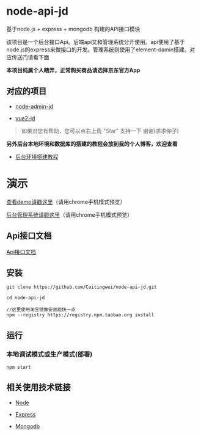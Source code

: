 # node-api-jd

基于node.js + express + mongodb 构建的API接口模块

该项目是一个后台接口Api。后端api又和管理系统分开使用。api使用了基于node.js的express来做接口的开发。管理系统则使用了element-damin搭建。对应传送门请看下面

__本项目纯属个人瞎弄，正常购买商品请选择京东官方App__

## 对应的项目

- [node-admin-jd](https://github.com/Caitingwei/node-admin-jd)

- [vue2-jd](https://github.com/Caitingwei/vue2-jd)

>  如果对您有帮助，您可以点右上角 "Star" 支持一下 谢谢(~~求求你了~~)

__另外后台本地环境和数据库的搭建的教程会放到我的个人博客，欢迎查看__

- [后台环境搭建教程](https://caitingwei.github.io/2018/03/02/%E4%BB%8Enode%E5%90%8E%E5%8F%B0%E6%9C%AC%E5%9C%B0%E7%8E%AF%E5%A2%83%E6%90%AD%E5%BB%BA%E5%88%B0%E6%9C%8D%E5%8A%A1%E5%99%A8%E9%83%A8%E7%BD%B2/)

# 演示

[查看demo请戳这里](https://awei.fun/shop/mobile)（请用chrome手机模式预览）

[后台管理系统请戳这里](https://awei.fun/shop/admin)（请用chrome手机模式预览）


## Api接口文档

[Api接口文档](https://github.com/Caitingwei/node-api-jd/blob/master/API.md#1%E8%8E%B7%E5%8F%96%E6%96%87%E7%AB%A0%E5%88%97%E8%A1%A8)

## 安装
```
git clone https://github.com/Caitingwei/node-api-jd.git

cd node-api-jd

//这里使用淘宝镜像安装能快一点
npm --registry https://registry.npm.taobao.org install

```
## 运行

### 本地调试模式或生产模式(部署)

```
npm start

```

## 相关使用技术链接

- [Node](https://github.com/nodejs/node)

- [Express](https://github.com/expressjs/express)

- [Mongodb](https://www.mongodb.com/)